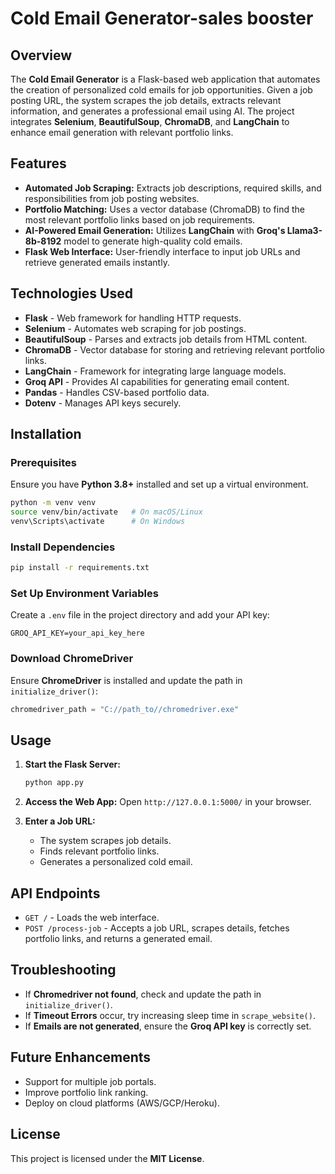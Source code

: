 # Cold Email Generator-sales booster

## Overview

The **Cold Email Generator** is a Flask-based web application that
automates the creation of personalized cold emails for job
opportunities. Given a job posting URL, the system scrapes the job
details, extracts relevant information, and generates a professional
email using AI. The project integrates **Selenium**, **BeautifulSoup**,
**ChromaDB**, and **LangChain** to enhance email generation with
relevant portfolio links.

## Features

-   **Automated Job Scraping:** Extracts job descriptions, required
    skills, and responsibilities from job posting websites.
-   **Portfolio Matching:** Uses a vector database (ChromaDB) to find
    the most relevant portfolio links based on job requirements.
-   **AI-Powered Email Generation:** Utilizes **LangChain** with
    **Groq's Llama3-8b-8192** model to generate high-quality cold
    emails.
-   **Flask Web Interface:** User-friendly interface to input job URLs
    and retrieve generated emails instantly.

## Technologies Used

-   **Flask** - Web framework for handling HTTP requests.
-   **Selenium** - Automates web scraping for job postings.
-   **BeautifulSoup** - Parses and extracts job details from HTML
    content.
-   **ChromaDB** - Vector database for storing and retrieving relevant
    portfolio links.
-   **LangChain** - Framework for integrating large language models.
-   **Groq API** - Provides AI capabilities for generating email
    content.
-   **Pandas** - Handles CSV-based portfolio data.
-   **Dotenv** - Manages API keys securely.

## Installation

### Prerequisites

Ensure you have **Python 3.8+** installed and set up a virtual
environment.

``` sh
python -m venv venv
source venv/bin/activate   # On macOS/Linux
venv\Scripts\activate      # On Windows
```

### Install Dependencies

``` sh
pip install -r requirements.txt
```

### Set Up Environment Variables

Create a `.env` file in the project directory and add your API key:

``` env
GROQ_API_KEY=your_api_key_here
```

### Download ChromeDriver

Ensure **ChromeDriver** is installed and update the path in
`initialize_driver()`:

``` python
chromedriver_path = "C://path_to//chromedriver.exe"
```

## Usage

1.  **Start the Flask Server:**

    ``` sh
    python app.py
    ```

2.  **Access the Web App:** Open `http://127.0.0.1:5000/` in your
    browser.

3.  **Enter a Job URL:**

    -   The system scrapes job details.
    -   Finds relevant portfolio links.
    -   Generates a personalized cold email.

## API Endpoints

-   `GET /` - Loads the web interface.
-   `POST /process-job` - Accepts a job URL, scrapes details, fetches
    portfolio links, and returns a generated email.

## Troubleshooting

-   If **Chromedriver not found**, check and update the path in
    `initialize_driver()`.
-   If **Timeout Errors** occur, try increasing sleep time in
    `scrape_website()`.
-   If **Emails are not generated**, ensure the **Groq API key** is
    correctly set.

## Future Enhancements

-   Support for multiple job portals.
-   Improve portfolio link ranking.
-   Deploy on cloud platforms (AWS/GCP/Heroku).

## License

This project is licensed under the **MIT License**.
